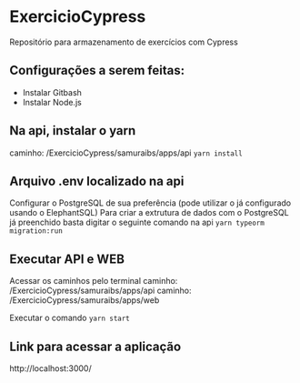 # ExercicioCypress
Repositório para armazenamento de exercícios com Cypress

## Configurações a serem feitas:

- Instalar Gitbash
- Instalar Node.js

## Na api, instalar o yarn
caminho: /ExercicioCypress/samuraibs/apps/api
`yarn install`

## Arquivo .env localizado na api
Configurar o PostgreSQL de sua preferência (pode utilizar o já configurado usando o ElephantSQL)
Para criar a extrutura de dados com o PostgreSQL já preenchido basta digitar o seguinte comando na api
`yarn typeorm migration:run`

## Executar API e  WEB
Acessar os caminhos pelo terminal
caminho: /ExercicioCypress/samuraibs/apps/api
caminho: /ExercicioCypress/samuraibs/apps/web

Executar o comando `yarn start`

## Link para acessar a aplicação
http://localhost:3000/